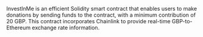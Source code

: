 InvestInMe is an efficient Solidity smart contract that enables users to make donations by sending funds to the contract, with a minimum contribution of 20 GBP. This contract incorporates Chainlink to provide real-time GBP-to-Ethereum exchange rate information.
